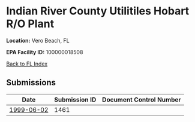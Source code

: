 # Indian River County Utilitiles Hobart R/O Plant

**Location:** Vero Beach, FL

**EPA Facility ID:** 100000018508

[Back to FL Index](../../index.md)

## Submissions

| Date | Submission ID | Document Control Number |
|------|--------------|-------------------------|
| [1999-06-02](submissions/1461.md) | 1461 |  |
